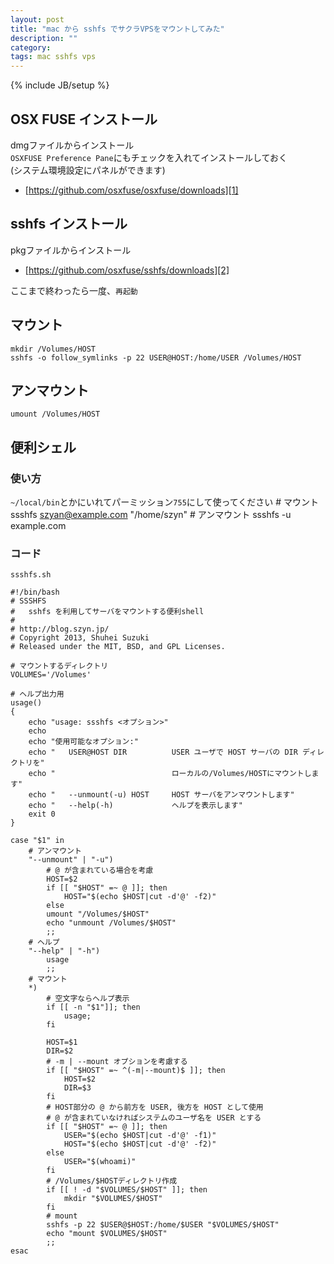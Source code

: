 ```yaml
---
layout: post
title: "mac から sshfs でサクラVPSをマウントしてみた"
description: ""
category: 
tags: mac sshfs vps
---
```

{% include JB/setup %}

## OSX FUSE インストール
dmgファイルからインストール<br>
`OSXFUSE Preference Pane`にもチェックを入れてインストールしておく<br>
(システム環境設定にパネルができます)

* [https://github.com/osxfuse/osxfuse/downloads][1]

## sshfs インストール 
pkgファイルからインストール<br>

* [https://github.com/osxfuse/sshfs/downloads][2]

ここまで終わったら一度、`再起動`<br>

## マウント
    mkdir /Volumes/HOST
    sshfs -o follow_symlinks -p 22 USER@HOST:/home/USER /Volumes/HOST

## アンマウント
    umount /Volumes/HOST

## 便利シェル
### 使い方
`~/local/bin`とかにいれてパーミッション`755`にして使ってください
    # マウント
    ssshfs szyan@example.com "/home/szyn"
    # アンマウント
    ssshfs -u example.com

### コード
`ssshfs.sh`

    #!/bin/bash
    # SSSHFS
    #   sshfs を利用してサーバをマウントする便利shell
    #
    # http://blog.szyn.jp/
    # Copyright 2013, Shuhei Suzuki
    # Released under the MIT, BSD, and GPL Licenses.
    
    # マウントするディレクトリ
    VOLUMES='/Volumes'
    
    # ヘルプ出力用
    usage()
    {
        echo "usage: ssshfs <オプション>"
        echo
        echo "使用可能なオプション:"
        echo "   USER@HOST DIR          USER ユーザで HOST サーバの DIR ディレクトリを"
        echo "                          ローカルの/Volumes/HOSTにマウントします"
        echo "   --unmount(-u) HOST     HOST サーバをアンマウントします"
        echo "   --help(-h)             ヘルプを表示します"
        exit 0
    }
    
    case "$1" in 
        # アンマウント
        "--unmount" | "-u")
            # @ が含まれている場合を考慮
            HOST=$2
            if [[ "$HOST" =~ @ ]]; then
                HOST="$(echo $HOST|cut -d'@' -f2)"
            else
            umount "/Volumes/$HOST"
            echo "unmount /Volumes/$HOST"
            ;;
        # ヘルプ
        "--help" | "-h")
            usage
            ;;
        # マウント
        *)
            # 空文字ならヘルプ表示
            if [[ -n "$1"]]; then
                usage;
            fi
    
            HOST=$1
            DIR=$2
            # -m | --mount オプションを考慮する
            if [[ "$HOST" =~ ^(-m|--mount)$ ]]; then
                HOST=$2
                DIR=$3
            fi
            # HOST部分の @ から前方を USER, 後方を HOST として使用
            # @ が含まれていなければシステムのユーザ名を USER とする
            if [[ "$HOST" =~ @ ]]; then
                USER="$(echo $HOST|cut -d'@' -f1)"
                HOST="$(echo $HOST|cut -d'@' -f2)"
            else
                USER="$(whoami)"
            fi
            # /Volumes/$HOSTディレクトリ作成
            if [[ ! -d "$VOLUMES/$HOST" ]]; then
                mkdir "$VOLUMES/$HOST"
            fi
            # mount
            sshfs -p 22 $USER@$HOST:/home/$USER "$VOLUMES/$HOST"
            echo "mount $VOLUMES/$HOST"
            ;;
    esac


[1]: https://github.com/osxfuse/osxfuse/downloads
[2]: https://github.com/osxfuse/sshfs/downloads
